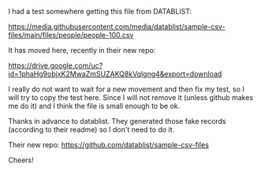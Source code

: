 I had a test somewhere getting this file from DATABLIST:

https://media.githubusercontent.com/media/datablist/sample-csv-files/main/files/people/people-100.csv

It has moved here, recently in their new repo:

https://drive.google.com/uc?id=1phaHg9objxK2MwaZmSUZAKQ8kVqlgng4&export=download

I really do not want to wait for a new movement and then fix my test, so I will try to copy the test here.
Since I will not remove it (unless github makes me do it) and I think the file is small enough to be ok.

Thanks in advance to datablist. They generated those fake records (according to their readme) so I don't need
to do it.

Their new repo: https://github.com/datablist/sample-csv-files

Cheers!


